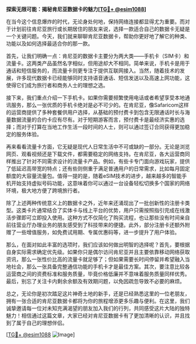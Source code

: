 **探索无限可能：揭秘肯尼亚数据卡的魅力[[TG💪+ @esim1088](https://t.me/s/esim1088)]**

在当今这个信息爆炸的时代，无论身处何地，保持网络连接都显得尤为重要。而对于计划前往肯尼亚旅行或长期居住的朋友来说，选择一款适合自己的数据卡无疑是一个关键问题。今天，我们就来聊聊肯尼亚数据卡，帮助你更好地了解它的种类、功能以及如何选择最适合你的那一款。

首先，让我们明确一点：肯尼亚的数据卡主要分为两大类——手机卡（SIM卡）和流量卡。这两类产品虽然名字相似，但用途却大不相同。简单来说，手机卡是用于通话和短信服务的，而流量卡则更专注于提供互联网接入。当然，随着技术的发展，许多现代数据卡已经能够同时支持语音通话、短信发送以及高速上网功能，这使得它们成为旅行者和商务人士的理想之选。

接下来，我们重点介绍一下手机卡。如果你需要频繁使用电话或者希望享受本地通讯服务，那么一张优质的手机卡绝对是必不可少的。在肯尼亚，像Safaricom这样的运营商提供了多种套餐供用户选择，从基础的预付费卡到包含无限通话时长与海量数据流量的合约卡应有尽有。对于短期游客而言，预付费卡是最经济实惠的选择；而对于打算在当地工作生活一段时间的人士，则可以通过签订合同获得更加稳定的服务体验。

再来看看流量卡方面，它无疑是现代人日常生活中不可或缺的一部分。无论是浏览网页、观看视频还是下载文件，都需要稳定的网络支持。在肯尼亚，各大运营商同样推出了针对不同需求设计的流量卡产品。例如，有些卡专门面向游戏玩家，提供了低延迟高带宽的特点；还有些则侧重于满足普通用户的日常需求，比如每月固定额度的大容量流量包。值得一提的是，随着eSIM技术的进步，越来越多的智能手机开始支持虚拟号码功能，这意味着你可以通过一台设备轻松切换多个国家的网络环境，极大地方便了跨境旅行者。

除了上述两种传统意义上的数据卡之外，近年来还涌现出了一批创新性的注册卡类型。这类卡片通常结合了实体卡与线上平台的优势，用户只需按照指引完成在线激活步骤即可立即投入使用。这种方式不仅简化了购买流程，也让那些没有时间亲自前往营业厅办理业务的朋友感受到了科技带来的便捷。此外，部分注册卡还额外附赠了一些增值服务，如免费试用期、专属优惠码等，进一步提升了用户体验。

那么，在面对如此丰富的选项时，我们应该如何做出明智的选择呢？首先，要根据自身实际需求确定优先级。如果你只是偶尔访问肯尼亚并且主要依靠移动网络获取资讯，那么一张性价比高的流量卡就足够了；但如果需要长时间停留并希望融入当地社会，那么一张具备完整通信功能的手机卡才是最佳方案。其次，要注意比较各运营商之间的资费标准和服务质量，毕竟价格低廉并不意味着服务质量同样优秀。最后，别忘了关注卡内剩余余额及有效期问题，以免因疏忽导致不必要的麻烦。

总之，无论你是初次踏足这片神奇土地的新手，还是已经熟悉这里的一位老朋友，拥有一张合适的肯尼亚数据卡都将为你的旅程增添更多乐趣与便利。在这里，我们诚挚邀请每一位对未知充满渴望的朋友加入我们的行列，共同感受这片大陆的独特魅力！相信通过这篇文章，大家已经对肯尼亚数据卡有了更加清晰的认识，并且找到了属于自己的理想伴侣。

[[TG💪+ @esim1088](https://t.me/s/esim1088) ![Image](https://i.postimg.cc/4NQfJmqS/Snipaste-2025-05-13-00-14-12.png)]